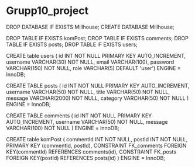 # Grupp10_project
DROP DATABASE IF EXISTS Millhouse;
CREATE DATABASE Millhouse;

DROP TABLE IF EXISTS komPost;
DROP TABLE IF EXISTS comments;
DROP TABLE IF EXISTS posts; 
DROP TABLE IF EXISTS users;

CREATE table users ( id INT NOT NULL PRIMARY KEY AUTO_INCREMENT, username VARCHAR(30) NOT NULL, email VARCHAR(100), password VARCHAR(150) NOT NULL, role VARCHAR(5) DEFAULT 'user') ENGINE = InnoDB;

CREATE TABLE posts ( id INT NOT NULL PRIMARY KEY AUTO_INCREMENT, username VARCHAR(50) NOT NULL,
title VARCHAR(50) NOT NULL, message VARCHAR(2000) NOT NULL, category VARCHAR(50) NOT NULL ) ENGINE = InnoDB;

CREATE TABLE comments ( id INT NOT NULL PRIMARY KEY AUTO_INCREMENT, username VARCHAR(50) NOT NULL, message VARCHAR(100) NOT NULL ) ENGINE = innoDB;

CREATE table komPost ( commentId INT NOT NULL,
                       postId INT NOT NULL,
                       PRIMARY KEY (commentId, postId),
                       CONSTRAINT FK_comments FOREIGN KEY(commentId) REFERENCES comments(id),
          			   CONSTRAINT FK_posts FOREIGN KEY(postId) REFERENCES posts(id)
                     ) ENGINE = InnoDB;
    
    